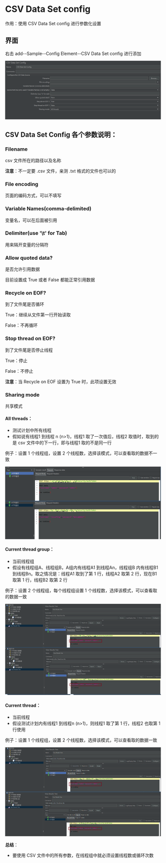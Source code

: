 # CSV Data Set config

作用：使用 CSV Data Set config 进行参数化设置

## 界面

右击 add--Sample--Config Element--CSV Data Set config 进行添加

![csv](./images/csv.png)

## CSV Data Set Config 各个参数说明：

### **Filename**

csv 文件所在的路径以及名称

**注意**：不一定要 .csv 文件，亲测 .txt 格式的文件也可以的

### **File encoding**

页面的编码方式，可以不填写

### **Variable Names(comma-delimited)**

变量名，可以在后面被引用

### **Delimiter(use '\t' for Tab)**

用来隔开变量的分隔符

### **Allow quoted data?**

是否允许引用数据

目前设置成 True 或者 False 都能正常引用数据

### **Recycle on EOF?**

到了文件尾是否循环

True：继续从文件第一行开始读取

False：不再循环

### **Stop thread on EOF?**

到了文件尾是否停止线程

True：停止

False：不停止

**注意**：当 Recycle on EOF 设置为 True 时，此项设置无效

### **Sharing mode**

共享模式

#### **All threads**：

+ 测试计划中所有线程
+ 假如说有线程1 到线程 n (n>1)，线程1 取了一次值后，线程2 取值时，取到的是 csv 文件中的下一行，即与线程1 取的不是同一行

例子：设置 1 个线程组，设置 2 个线程数，选择该模式，可以查看取的数据不一致

![all](./images/all.png)

#### **Current thread group**：

+ 当前线程组
+ 假设有线程组A、线程组B，A组内有线程A1 到线程An，线程组B 内有线程B1 到线程Bn。取之情况是：线程A1 取到了第 1 行，线程A2 取第 2 行，现在B1 取第 1 行，线程B2 取第 2 行

例子：设置 2 个线程组，每个线程组设置 1 个线程数，选择该模式，可以查看取的数据一致

![all](./images/all1.png)

#### **Current thread**：

+ 当前线程
+ 假设测试计划内有线程1 到线程n (n>1)，则线程1 取了第 1 行，线程2 也取第 1 行使用

例子：设置 1 个线程组，设置 2 个线程数，选择该模式，可以查看取的数据一致

![all](./images/all2.png)

**总结**：

+ 要使用 CSV 文件中的所有参数，在线程组中就必须设置线程数或循环次数